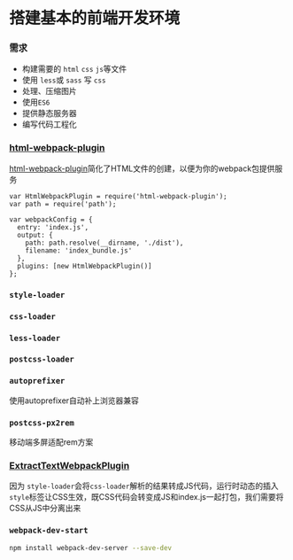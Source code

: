 # 搭建基本的前端开发环境

### 需求
* 构建需要的 `html` `css` `js`等文件
* 使用 `less`或 `sass` 写 `css`
* 处理、压缩图片
* 使用`ES6`
* 提供静态服务器
* 编写代码工程化

### [html-webpack-plugin](https://webpack.docschina.org/plugins/html-webpack-plugin/)

[html-webpack-plugin](https://webpack.docschina.org/plugins/html-webpack-plugin/)简化了HTML文件的创建，以便为你的webpack包提供服务

```javacript
var HtmlWebpackPlugin = require('html-webpack-plugin');
var path = require('path');

var webpackConfig = {
  entry: 'index.js',
  output: {
    path: path.resolve(__dirname, './dist'),
    filename: 'index_bundle.js'
  },
  plugins: [new HtmlWebpackPlugin()]
};
```

### `style-loader`
 
### `css-loader`
 
### `less-loader`

### `postcss-loader`

### `autoprefixer`
使用autoprefixer自动补上浏览器兼容

### `postcss-px2rem `
移动端多屏适配rem方案

### [ExtractTextWebpackPlugin](https://webpack.docschina.org/plugins/extract-text-webpack-plugin/)
因为 `style-loader`会将`css-loader`解析的结果转成JS代码，运行时动态的插入 `style`标签让CSS生效，既CSS代码会转变成JS和index.js一起打包，我们需要将CSS从JS中分离出来

### `webpack-dev-start`
```bash
npm install webpack-dev-server --save-dev
```
